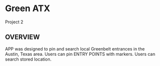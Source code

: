 # Green ATX
Project 2

##

## OVERVIEW

APP was designed to pin and search local Greenbelt entrances in the Austin, Texas area. 
Users can pin ENTRY POINTS with markers.
Users can search stored location. 



